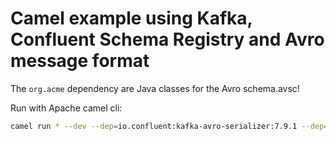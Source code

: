 
# Camel example using Kafka, Confluent Schema Registry and Avro message format


The `org.acme` dependency are Java classes for the Avro schema.avsc!

Run with Apache camel cli:

```bash
camel run * --dev --dep=io.confluent:kafka-avro-serializer:7.9.1 --dep=org.acme:products-lib:1.0.0-SNAPSHOT --repos=https://packages.confluent.io/maven
```

